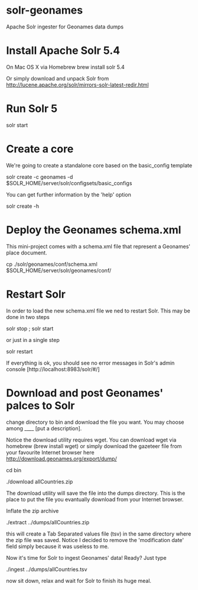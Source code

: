 # solr-geonames
Apache Solr ingester for Geonames data dumps

# Install Apache Solr 5.4

On Mac OS X via Homebrew
brew install solr 5.4

Or simply download and unpack Solr from http://lucene.apache.org/solr/mirrors-solr-latest-redir.html

# Run Solr 5

solr start


# Create a core
We're going to create a standalone core based on the basic_config template

solr create -c geonames -d $SOLR_HOME/server/solr/configsets/basic_configs

You can get further information by the 'help' option

solr create -h

# Deploy the Geonames schema.xml 

This mini-project comes with a schema.xml file that represent a Geonames' place document.

cp ./solr/geonames/conf/schema.xml  $SOLR_HOME/server/solr/geonames/conf/


# Restart Solr

In order to load the new schema.xml file we ned to restart Solr. This may be done in two steps

solr stop ; solr start

or just in a single step

solr restart

If everything is ok, you should see no error messages in Solr's admin console [http://localhost:8983/solr/#/]

# Download and post Geonames' palces to Solr

change directory to bin and download the file you want. You may choose among ____ [put a description]. 

Notice the download utility requires wget. You can download wget via homebrew (brew install wget) or simply download the gazeteer file from your favourite Internet browser here http://download.geonames.org/export/dump/

cd bin

./download allCountries.zip

The download utility will save the file into the dumps directory. This is the place to put the file you evantually download from your Internet browser.

Inflate the zip archive

./extract ../dumps/allCountries.zip

this will create a Tab Separated values file (tsv) in the same directory where the zip file was saved. Notice I decided to remove the 'modification date' field simply because it was useless to me.

Now it's time for Solr to ingest Geonames' data! Ready? Just type

./ingest ../dumps/allCountries.tsv

now sit down, relax and wait for Solr to finish its huge meal.

